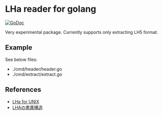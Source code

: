 # LHa reader for golang

[![GoDoc](https://godoc.org/github.com/koron/go-lha?status.svg)](https://godoc.org/github.com/koron/go-lha)

Very experimental package.
Currently supports only extracting LH5 format.

## Example

See below files:

*   ./cmd/header/header.go
*   ./cmd/extract/extract.go

## References

*   [LHa for UNIX](https://github.com/jca02266/lha)
*   [LHAの書庫構造](http://www2m.biglobe.ne.jp/~dolphin/lha/lha-header.htm)
